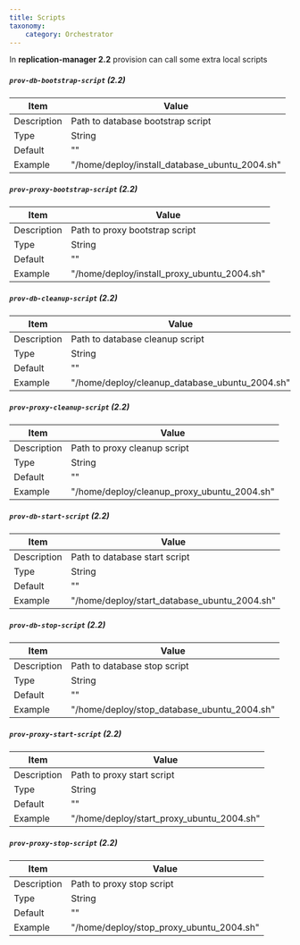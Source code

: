 ```yaml
---
title: Scripts
taxonomy:
    category: Orchestrator
---
```




In **replication-manager 2.2** provision can call some extra local scripts

##### `prov-db-bootstrap-script` (2.2)

| Item | Value |
| ---- | ----- |
| Description | Path to database bootstrap script |
| Type | String |
| Default | ""  |
| Example | "/home/deploy/install_database_ubuntu_2004.sh" |

##### `prov-proxy-bootstrap-script` (2.2)

| Item | Value |
| ---- | ----- |
| Description | Path to proxy bootstrap script |
| Type | String |
| Default | ""  |
| Example | "/home/deploy/install_proxy_ubuntu_2004.sh" |


##### `prov-db-cleanup-script` (2.2)

| Item | Value |
| ---- | ----- |
| Description | Path to database cleanup script |
| Type | String |
| Default | ""  |
| Example | "/home/deploy/cleanup_database_ubuntu_2004.sh" |


##### `prov-proxy-cleanup-script` (2.2)

| Item | Value |
| ---- | ----- |
| Description | Path to proxy cleanup script |
| Type | String |
| Default | ""  |
| Example | "/home/deploy/cleanup_proxy_ubuntu_2004.sh" |


##### `prov-db-start-script` (2.2)

| Item | Value |
| ---- | ----- |
| Description | Path to database start script |
| Type | String |
| Default | ""  |
| Example | "/home/deploy/start_database_ubuntu_2004.sh" |


##### `prov-db-stop-script` (2.2)

| Item | Value |
| ---- | ----- |
| Description | Path to database stop script |
| Type | String |
| Default | ""  |
| Example | "/home/deploy/stop_database_ubuntu_2004.sh" |

##### `prov-proxy-start-script` (2.2)

| Item | Value |
| ---- | ----- |
| Description | Path to proxy start script |
| Type | String |
| Default | ""  |
| Example | "/home/deploy/start_proxy_ubuntu_2004.sh" |

##### `prov-proxy-stop-script` (2.2)

| Item | Value |
| ---- | ----- |
| Description | Path to proxy stop script |
| Type | String |
| Default | ""  |
| Example | "/home/deploy/stop_proxy_ubuntu_2004.sh" |
